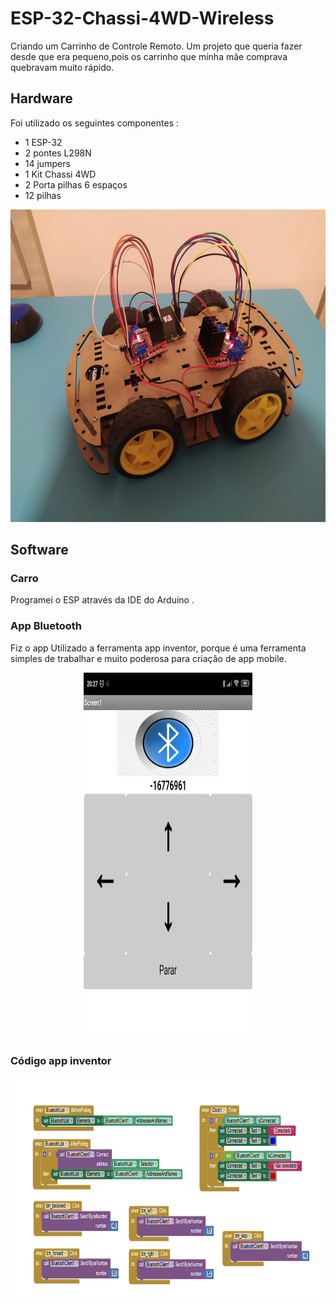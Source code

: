 # ESP-32-Chassi-4WD-Wireless
Criando um Carrinho de Controle Remoto. Um projeto que queria fazer desde que era pequeno,pois os carrinho que minha mãe comprava quebravam muito rápido.

## Hardware

Foi utilizado os seguintes componentes : 
 - 1  ESP-32
 - 2 pontes L298N
 - 14 jumpers
 - 1 Kit Chassi 4WD
 - 2 Porta pilhas 6 espaços 
 - 12 pilhas
 
 <p align="center">
  <img src="car.jpeg" width="700" height="500">
</p>

## Software

### Carro
Programei o ESP através da IDE do Arduino .

### App Bluetooth
Fiz o app Utilizado a ferramenta app inventor, porque é uma ferramenta simples de trabalhar e muito poderosa para criação de app mobile.
<p align="center">
  <img src="app_bluetooth.jpeg"width="270" height="585">
</p>

### Código app inventor 
<p align="center">
  <img src="App Inventor.png"width="900" height="350">
</p>


